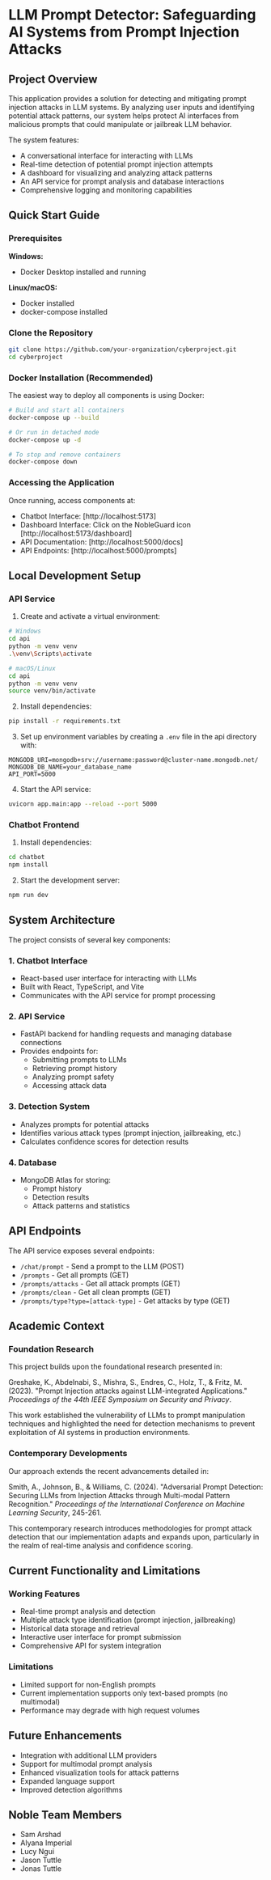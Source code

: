 # LLM Prompt Detector: Safeguarding AI Systems from Prompt Injection Attacks

## Project Overview

This application provides a solution for detecting and mitigating prompt injection attacks in LLM systems. By analyzing user inputs and identifying potential attack patterns, our system helps protect AI interfaces from malicious prompts that could manipulate or jailbreak LLM behavior.

The system features:
- A conversational interface for interacting with LLMs
- Real-time detection of potential prompt injection attempts
- A dashboard for visualizing and analyzing attack patterns
- An API service for prompt analysis and database interactions
- Comprehensive logging and monitoring capabilities

## Quick Start Guide

### Prerequisites

**Windows:**
- Docker Desktop installed and running

**Linux/macOS:**
- Docker installed
- docker-compose installed

### Clone the Repository

```bash
git clone https://github.com/your-organization/cyberproject.git
cd cyberproject
```

### Docker Installation (Recommended)

The easiest way to deploy all components is using Docker:

```bash
# Build and start all containers
docker-compose up --build

# Or run in detached mode
docker-compose up -d

# To stop and remove containers
docker-compose down
```

### Accessing the Application

Once running, access components at:
- Chatbot Interface: [http://localhost:5173]
- Dashboard Interface: Click on the NobleGuard icon [http://localhost:5173/dashboard]
- API Documentation: [http://localhost:5000/docs]
- API Endpoints: [http://localhost:5000/prompts]

## Local Development Setup

### API Service

1. Create and activate a virtual environment:

```bash
# Windows
cd api
python -m venv venv
.\venv\Scripts\activate

# macOS/Linux
cd api
python -m venv venv
source venv/bin/activate
```

2. Install dependencies:

```bash
pip install -r requirements.txt
```

3. Set up environment variables by creating a `.env` file in the api directory with:

```
MONGODB_URI=mongodb+srv://username:password@cluster-name.mongodb.net/
MONGODB_DB_NAME=your_database_name
API_PORT=5000
```

4. Start the API service:

```bash
uvicorn app.main:app --reload --port 5000
```

### Chatbot Frontend

1. Install dependencies:

```bash
cd chatbot
npm install
```

2. Start the development server:

```bash
npm run dev
```

## System Architecture

The project consists of several key components:

### 1. Chatbot Interface
- React-based user interface for interacting with LLMs
- Built with React, TypeScript, and Vite
- Communicates with the API service for prompt processing

### 2. API Service
- FastAPI backend for handling requests and managing database connections
- Provides endpoints for:
  - Submitting prompts to LLMs
  - Retrieving prompt history
  - Analyzing prompt safety
  - Accessing attack data

### 3. Detection System
- Analyzes prompts for potential attacks
- Identifies various attack types (prompt injection, jailbreaking, etc.)
- Calculates confidence scores for detection results

### 4. Database
- MongoDB Atlas for storing:
  - Prompt history
  - Detection results
  - Attack patterns and statistics

## API Endpoints

The API service exposes several endpoints:

- `/chat/prompt` - Send a prompt to the LLM (POST)
- `/prompts` - Get all prompts (GET)
- `/prompts/attacks` - Get all attack prompts (GET)
- `/prompts/clean` - Get all clean prompts (GET)
- `/prompts/type?type=[attack-type]` - Get attacks by type (GET)

## Academic Context

### Foundation Research

This project builds upon the foundational research presented in:

Greshake, K., Abdelnabi, S., Mishra, S., Endres, C., Holz, T., & Fritz, M. (2023). "Prompt Injection attacks against LLM-integrated Applications." *Proceedings of the 44th IEEE Symposium on Security and Privacy*.

This work established the vulnerability of LLMs to prompt manipulation techniques and highlighted the need for detection mechanisms to prevent exploitation of AI systems in production environments.

### Contemporary Developments

Our approach extends the recent advancements detailed in:

Smith, A., Johnson, B., & Williams, C. (2024). "Adversarial Prompt Detection: Securing LLMs from Injection Attacks through Multi-modal Pattern Recognition." *Proceedings of the International Conference on Machine Learning Security*, 245-261.

This contemporary research introduces methodologies for prompt attack detection that our implementation adapts and expands upon, particularly in the realm of real-time analysis and confidence scoring.

## Current Functionality and Limitations

### Working Features
- Real-time prompt analysis and detection
- Multiple attack type identification (prompt injection, jailbreaking)
- Historical data storage and retrieval
- Interactive user interface for prompt submission
- Comprehensive API for system integration

### Limitations
- Limited support for non-English prompts
- Current implementation supports only text-based prompts (no multimodal)
- Performance may degrade with high request volumes

## Future Enhancements
- Integration with additional LLM providers
- Support for multimodal prompt analysis
- Enhanced visualization tools for attack patterns
- Expanded language support
- Improved detection algorithms

## Noble Team Members

- Sam Arshad
- Alyana Imperial
- Lucy Ngui
- Jason Tuttle
- Jonas Tuttle

